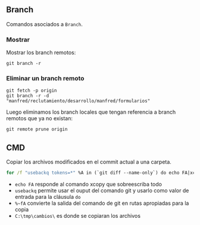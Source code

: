 ## Branch
Comandos asociados a `Branch`.

### Mostrar
Mostrar los branch remotos:
```
git branch -r
```

### Eliminar un branch remoto
```
git fetch -p origin
git branch -r -d "manfred/reclutamiento/desarrollo/manfred/formularios"
```

Luego eliminamos los branch locales que tengan referencia a branch remotos que ya no existan:
```
git remote prune origin
```

## CMD
Copiar los archivos modificados en el commit actual a una carpeta.

```cmd
for /f "usebackq tokens=*" %A in (`git diff --name-only`) do echo FA|xcopy "%~fA" "C:\tmp\cambios\%A"
```
* `echo FA` responde al comando xcopy que sobreescriba todo
* `usebackq` permite usar el ouput del comando git y usarlo como valor de entrada para la cláusula `do`
* `%~fA` convierte la salida del comando de git en rutas apropiadas para la copia
* `C:\tmp\cambios\` es donde se copiaran los archivos
